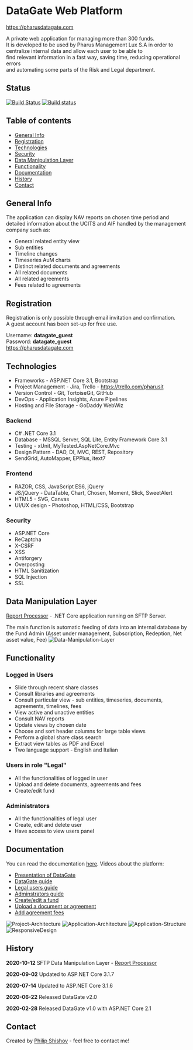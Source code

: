 # DataGate Web Platform 

https://pharusdatagate.com <br />

A private web application for managing more than 300 funds. <br />
It is developed to be used by Pharus Management Lux S.A in order to <br />
centralize internal data and allow each user to be able to <br />
find relevant information in a fast way, saving time, reducing operational errors <br />
and automating some parts of the Risk and Legal department.

  ## Status
  [![Build Status](https://dev.azure.com/philshishov/DataGate/_apis/build/status/DataGate-CI?branchName=master)](https://dev.azure.com/philshishov/DataGate/_build/latest?definitionId=1&branchName=master) [![Build status](https://ci.appveyor.com/api/projects/status/thvsvj1du6d595m6?svg=true)](https://ci.appveyor.com/project/PhilShishov/datagate)


## Table of contents
* [General Info](#general-info)
* [Registration](#registration)
* [Technologies](#technologies)
* [Security](#security)
* [Data Manipulation Layer](#data-manipulation-layer)
* [Functionality](#functionality)
* [Documentation](#documentation)
* [History](#history)
* [Contact](#contact)

## General Info

The application can display NAV reports on chosen time period and <br />
detailed information about the UCITS and AIF handled by the management company such as: 
* General related entity view
* Sub entities
* Timeline changes
* Timeseries AuM charts
* Distinct related documents and agreements
* All related documents
* All related agreements
* Fees related to agreements
 
 ## Registration
Registration is only possible through email invitation and confirmation. <br />
A guest account has been set-up for free use. <br />

Username: **datagate_guest** <br />
Password: **datagate_guest** <br />
https://pharusdatagate.com <br />
 
 ## Technologies
* Frameworks - ASP.NET Core 3.1, Bootstrap
* Project Management - Jira, Trello - https://trello.com/pharusit
* Version Control - Git, TortoiseGit, GitHub
* DevOps - Application Insights, Azure Pipelines
* Hosting and File Storage - GoDaddy WebWiz

### Backend 
* C# .NET Core 3.1
* Database - MSSQL Server, SQL Lite, Entity Framework Core 3.1
* Testing - xUnit, MyTested.AspNetCore.Mvc
* Design Pattern - DAO, DI, MVC, REST, Repository
* SendGrid, AutoMapper, EPPlus, itext7

### Frontend
* RAZOR, CSS, JavaScript ES6, jQuery
* JS/jQuery - DataTable, Chart, Chosen, Moment, Slick, SweetAlert
* HTML5 - SVG, Canvas
* UI/UX design - Photoshop, HTML/CSS, Bootstrap

### Security
 * ASP.NET Core
 * ReCaptcha
 * X-CSRF
 * XSS
 * Antiforgery
 * Overposting
 * HTML Sanitization
 * SQL Injection
 * SSL
 
  ## Data Manipulation Layer
 
  [Report Processor](https://github.com/PhilShishov/ReportProcessor) - .NET Core application running on SFTP Server.  </br>

The main function is automatic feeding of data into an internal database by the Fund Admin (Asset under management, Subscription, Redeption, Net asset value, Fee)
![Data-Manipulation-Layer](Documentation/Resources/Data-Manipulation-Layer.JPG)

## Functionality 
### Logged in Users
 - Slide through recent share classes
 - Consult libraries and agreements
 - Consult particular view - sub entities, timeseries, documents, agreements, timelines, fees
 - View active and unactive entities
 - Consult NAV reports
 - Update views by chosen date
 - Choose and sort header columns for large table views
 - Perform a global share class search
 - Extract view tables as PDF and Excel
 - Two language support - English and Italian
 ### Users in role "Legal"
  - All the functionalities of logged in user
  - Upload and delete documents, agreements and fees
  - Create/edit fund
 ### Administrators
 - All the functionalities of legal user
 - Create, edit and delete user
 - Have access to view users panel

## Documentation
You can read the documentation [here]().
Videos about the platform:
* [Presentation of DataGate]()
* [DataGate guide]()
* [Legal users guide]()
* [Adminstrators guide]()
* [Create/edit a fund]()
* [Upload a document or agreement]()
* [Add agreement fees ]()

![Project-Architecture](Documentation/Resources/Project-Architecture.JPG)
![Application-Architecture](Documentation/Resources/Application-Architecture.JPG)
![Application-Structure](Documentation/Resources/Application-Structure.JPG)
![ResponsiveDesign](Documentation/Resources/ResponsiveDesign.JPG)
  
  ## History
**2020-10-12** SFTP Data Manipulation Layer - [Report Processor](https://github.com/PhilShishov/ReportProcessor)

**2020-09-02** Updated to ASP.NET Core 3.1.7

**2020-07-14** Updated to ASP.NET Core 3.1.6

**2020-06-22** Released DataGate v2.0

**2020-02-28** Released DataGate v1.0 with ASP.NET Core 2.1
  
  ## Contact
Created by [Philip Shishov](https://github.com/PhilShishov) - feel free to contact me!
